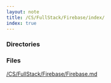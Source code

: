 ```yaml
---
layout: note
title: /CS/FullStack/Firebase/index/
index: true
---
```

<h3>Directories</h3>

<h3>Files</h3>

<a href='/note/CS/FullStack/Firebase/Firebase/'>/CS/FullStack/Firebase/Firebase.md</a>

